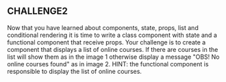 ## CHALLENGE2

Now that you have learned about components, state, props, list and conditional rendering it is time to write a class component with state and a functional component that receive props. Your challenge is to create a component that displays a list of online courses. If there are courses in the list will show them as in the image 1 otherwise display a message "OBS! No online courses found" as in image 2.
HINT: the functional component is responsible to display the list of online courses.

